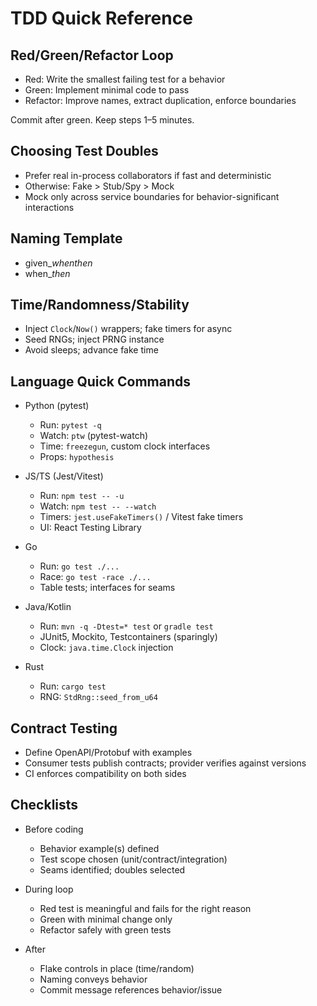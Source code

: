# TDD Quick Reference

## Red/Green/Refactor Loop

- Red: Write the smallest failing test for a behavior
- Green: Implement minimal code to pass
- Refactor: Improve names, extract duplication, enforce boundaries

Commit after green. Keep steps 1–5 minutes.

## Choosing Test Doubles

- Prefer real in-process collaborators if fast and deterministic
- Otherwise: Fake > Stub/Spy > Mock
- Mock only across service boundaries for behavior-significant interactions

## Naming Template

- given_<context>_when_<action>_then_<outcome>
- when_<condition>_then_<expected>

## Time/Randomness/Stability

- Inject `Clock`/`Now()` wrappers; fake timers for async
- Seed RNGs; inject PRNG instance
- Avoid sleeps; advance fake time

## Language Quick Commands

- Python (pytest)
  - Run: `pytest -q`
  - Watch: `ptw` (pytest-watch)
  - Time: `freezegun`, custom clock interfaces
  - Props: `hypothesis`

- JS/TS (Jest/Vitest)
  - Run: `npm test -- -u`
  - Watch: `npm test -- --watch`
  - Timers: `jest.useFakeTimers()` / Vitest fake timers
  - UI: React Testing Library

- Go
  - Run: `go test ./...`
  - Race: `go test -race ./...`
  - Table tests; interfaces for seams

- Java/Kotlin
  - Run: `mvn -q -Dtest=* test` or `gradle test`
  - JUnit5, Mockito, Testcontainers (sparingly)
  - Clock: `java.time.Clock` injection

- Rust
  - Run: `cargo test`
  - RNG: `StdRng::seed_from_u64`

## Contract Testing

- Define OpenAPI/Protobuf with examples
- Consumer tests publish contracts; provider verifies against versions
- CI enforces compatibility on both sides

## Checklists

- Before coding
  - Behavior example(s) defined
  - Test scope chosen (unit/contract/integration)
  - Seams identified; doubles selected

- During loop
  - Red test is meaningful and fails for the right reason
  - Green with minimal change only
  - Refactor safely with green tests

- After
  - Flake controls in place (time/random)
  - Naming conveys behavior
  - Commit message references behavior/issue

